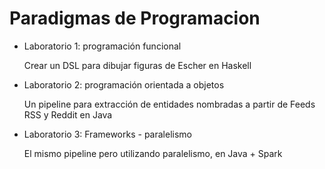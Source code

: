 # Paradigmas de Programacion

- Laboratorio 1: programación funcional

  Crear un DSL para dibujar figuras de Escher en Haskell

- Laboratorio 2: programación orientada a objetos
 
  Un pipeline para extracción de entidades nombradas a partir de Feeds RSS y Reddit en Java
  
- Laboratorio 3: Frameworks - paralelismo
  
  El mismo pipeline pero utilizando paralelismo, en Java + Spark 
